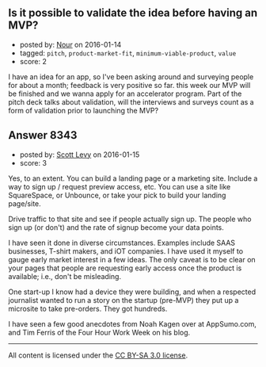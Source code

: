 ## Is it possible to validate the idea before having an MVP?

- posted by: [Nour](https://stackexchange.com/users/3792255/nour) on 2016-01-14
- tagged: `pitch`, `product-market-fit`, `minimum-viable-product`, `value`
- score: 2

<p>I have an idea for an app, so I've been asking around and surveying people for about a month; feedback is very positive so far. this week our MVP will be finished and we wanna apply for an accelerator program. Part of the pitch deck talks about validation, will the interviews and surveys count as a form of validation prior to launching the MVP?</p>



## Answer 8343

- posted by: [Scott Levy](https://stackexchange.com/users/7639345/scott-levy) on 2016-01-15
- score: 3

<p>Yes, to an extent.  You can build a landing page or a marketing site.  Include a way to sign up / request preview access, etc.    You can use a site like SquareSpace, or Unbounce, or take your pick to build your landing page/site.</p>

<p>Drive traffic to that site and see if people actually sign up. The people who sign up (or don't) and the rate of signup become your data points.  </p>

<p>I have seen it done in diverse circumstances. Examples include SAAS businesses, T-shirt makers, and iOT companies.   I have used it myself to gauge early market interest in a few ideas.   The only caveat is to be clear on your pages that people are requesting early access once the product is available; i.e., don't be misleading.</p>

<p>One start-up I know had a device they were building, and when a respected journalist wanted to run a story on the startup (pre-MVP) they put up a microsite to take pre-orders.  They got hundreds.</p>

<p>I have seen a few good anecdotes from  Noah Kagen over at AppSumo.com, and Tim Ferris of the Four Hour Work Week on his blog. </p>




---

All content is licensed under the [CC BY-SA 3.0 license](https://creativecommons.org/licenses/by-sa/3.0/).
